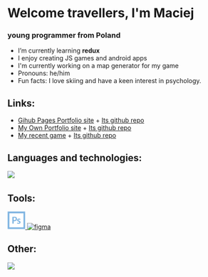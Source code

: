 # Welcome travellers, I'm Maciej
### young programmer from Poland

- I’m currently learning **redux** 
- I enjoy creating JS games and android apps
- I'm currently working on a map generator for my game
- Pronouns: he/him 
- Fun facts: I love skiing and have a keen interest in psychology.

## Links:
- [Gihub Pages Portfolio site](https://mjastrzebski6.github.io/mJastrzebski.github.io/) + [Its github repo](https://github.com/mJastrzebski6/mJastrzebski.github.io)
- [My Own Portfolio site](http://chemik4.ct8.pl/) + [Its github repo](https://github.com/mJastrzebski6/MyPortfolio)
- [My recent game](http://chemik4.ct8.pl/gauntlet_c64_game/) + [Its github repo](https://github.com/mJastrzebski6/Gauntlet-I-c64)

## Languages and technologies:
<p align="left">
    <a href="https://skillicons.dev">
        <img src="https://skillicons.dev/icons?i=html,css,bootstrap,react,js,ts,redux,java,androidstudio" />
    </a>
</p>

## Tools:

<p align="left">
  <a href="https://www.photoshop.com/en" target="_blank" rel="noreferrer">
    <img
      src="https://raw.githubusercontent.com/devicons/devicon/master/icons/photoshop/photoshop-line.svg"
      alt="photoshop"
      width="40"
      height="40"
    />
  </a>
  <a href="https://www.figma.com/" target="_blank" rel="noreferrer">
    <img
      src="https://www.vectorlogo.zone/logos/figma/figma-icon.svg"
      alt="figma"
      width="40"
      height="40"
    />
  </a>
</p>

## Other:

<p align="left">
    <a href="https://skillicons.dev">
        <img src="https://skillicons.dev/icons?i=git,nodejs,express,mysql" />
    </a>
</p>
